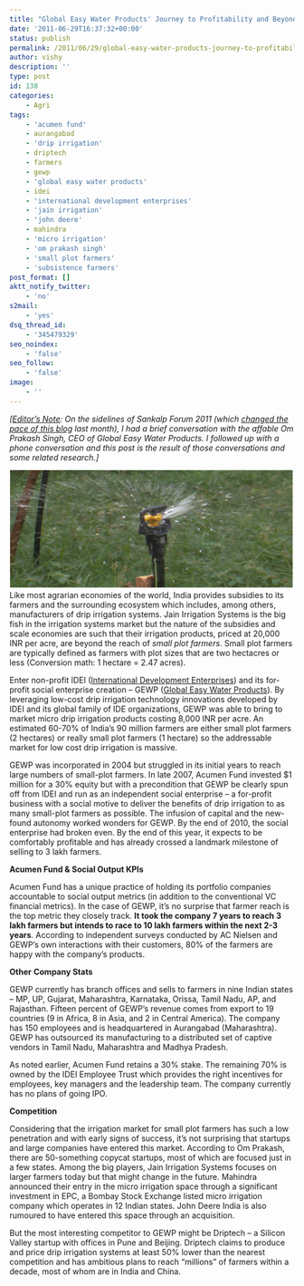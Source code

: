 ```yaml
---
title: "Global Easy Water Products' Journey to Profitability and Beyond"
date: '2011-06-29T16:37:32+00:00'
status: publish
permalink: /2011/06/29/global-easy-water-products-journey-to-profitability-and-beyond
author: vishy
description: ''
type: post
id: 138
categories:
    - Agri
tags:
    - 'acumen fund'
    - aurangabad
    - 'drip irrigation'
    - driptech
    - farmers
    - gewp
    - 'global easy water products'
    - idei
    - 'international development enterprises'
    - 'jain irrigation'
    - 'john deere'
    - mahindra
    - 'micro irrigation'
    - 'om prakash singh'
    - 'small plot farmers'
    - 'subsistence farmers'
post_format: []
aktt_notify_twitter:
    - 'no'
s2mail:
    - 'yes'
dsq_thread_id:
    - '345479329'
seo_noindex:
    - 'false'
seo_follow:
    - 'false'
image:
    - ''
---
```

*\[<span style="text-decoration: underline;">Editor’s Note</span>: On the sidelines of Sankalp Forum 2011 (which [changed the pace of this blog](http://www.techsangam.com/2011/05/09/if-i-was-looking-for-inspiration-i-found-it-at-sankalp-forum/) last month), I had a brief conversation with the affable Om Prakash Singh, CEO of Global Easy Water Products. I followed up with a phone conversation and this post is the result of those conversations and some related research.\]*

[![](../../../../uploads/2011/06/gewp_sprinkler.png "gewp_sprinkler")](../../../../uploads/2011/06/gewp_sprinkler.png)Like most agrarian economies of the world, India provides subsidies to its farmers and the surrounding ecosystem which includes, among others, manufacturers of drip irrigation systems. Jain Irrigation Systems is the big fish in the irrigation systems market but the nature of the subsidies and scale economies are such that their irrigation products, priced at 20,000 INR per acre, are beyond the reach of *small plot farmers*. Small plot farmers are typically defined as farmers with plot sizes that are two hectacres or less (Conversion math: 1 hectare = 2.47 acres).

Enter non-profit IDEI ([International Development Enterprises](http://www.ideorg.org/)) and its for-profit social enterprise creation – GEWP ([Global Easy Water Products](http://www.gewp-india.com/)). By leveraging low-cost drip irrigation technology innovations developed by IDEI and its global family of IDE organizations, GEWP was able to bring to market micro drip irrigation products costing 8,000 INR per acre. An estimated 60-70% of India’s 90 million farmers are either small plot farmers (2 hectares) or really small plot farmers (1 hectare) so the addressable market for low cost drip irrigation is massive.

GEWP was incorporated in 2004 but struggled in its initial years to reach large numbers of small-plot farmers. In late 2007, Acumen Fund invested $1 million for a 30% equity but with a precondition that GEWP be clearly spun off from IDEI and run as an independent social enterprise – a for-profit business with a social motive to deliver the benefits of drip irrigation to as many small-plot farmers as possible. The infusion of capital and the new-found autonomy worked wonders for GEWP. By the end of 2010, the social enterprise had broken even. By the end of this year, it expects to be comfortably profitable and has already crossed a landmark milestone of selling to 3 lakh farmers.

**Acumen Fund &amp; Social Output KPIs**

Acumen Fund has a unique practice of holding its portfolio companies accountable to social output metrics (in addition to the conventional VC financial metrics). In the case of GEWP, it’s no surprise that farmer reach is the top metric they closely track. **It took the company 7 years to reach 3 lakh farmers but intends to race to 10 lakh farmers within the next 2-3 years**. According to independent surveys conducted by AC Nielsen and GEWP’s own interactions with their customers, 80% of the farmers are happy with the company’s products.

**Other** **Company Stats**

GEWP currently has branch offices and sells to farmers in nine Indian states – MP, UP, Gujarat, Maharashtra, Karnataka, Orissa, Tamil Nadu, AP, and Rajasthan. Fifteen percent of GEWP’s revenue comes from export to 19 countries (9 in Africa, 8 in Asia, and 2 in Central America). The company has 150 employees and is headquartered in Aurangabad (Maharashtra). GEWP has outsourced its manufacturing to a distributed set of captive vendors in Tamil Nadu, Maharashtra and Madhya Pradesh.

As noted earlier, Acumen Fund retains a 30% stake. The remaining 70% is owned by the IDEI Employee Trust which provides the right incentives for employees, key managers and the leadership team. The company currently has no plans of going IPO.

**Competition**

Considering that the irrigation market for small plot farmers has such a low penetration and with early signs of success, it’s not surprising that startups and large companies have entered this market. According to Om Prakash, there are 50-something copycat startups, most of which are focused just in a few states. Among the big players, Jain Irrigation Systems focuses on larger farmers today but that might change in the future. Mahindra announced their entry in the micro irrigation space through a significant investment in EPC, a Bombay Stock Exchange listed micro irrigation company which operates in 12 Indian states. John Deere India is also rumoured to have entered this space through an acquisition.

But the most interesting competitor to GEWP might be Driptech – a Silicon Valley startup with offices in Pune and Beijing. Driptech claims to produce and price drip irrigation systems at least 50% lower than the nearest competition and has ambitious plans to reach “millions” of farmers within a decade, most of whom are in India and China.